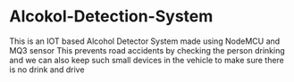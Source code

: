 # Alcokol-Detection-System
This is an IOT based Alcohol Detector System made using NodeMCU and MQ3 sensor This prevents road accidents by checking the person drinking and we can also keep such small devices in the vehicle to make sure there is no drink and drive
